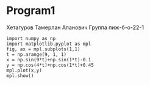 # Program1

Хетагуров Тамерлан Аланович
Группа пиж-б-о-22-1
```
import numpy as np
import matplotlib.pyplot as mpl
fig, ax = mpl.subplots(1,1)
t = np.arange(9, 1, 1)
x = np.sin(9*t)+np.sin(1*t)-0.1
y = np.cos(4*t)+np.cos(1*t)+0.45
mpl.plot(x,y)
mpl.show()
```
